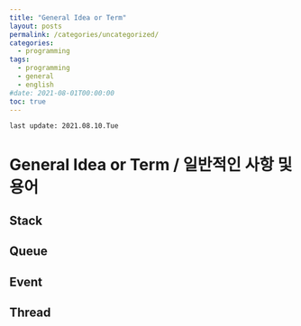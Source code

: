 ```yaml
---
title: "General Idea or Term"
layout: posts
permalink: /categories/uncategorized/
categories:
  - programming
tags:
  - programming
  - general
  - english
#date: 2021-08-01T00:00:00
toc: true
---
```


`last update: 2021.08.10.Tue` 
# General Idea or Term / 일반적인 사항 및 용어

## Stack
## Queue
## Event
## Thread